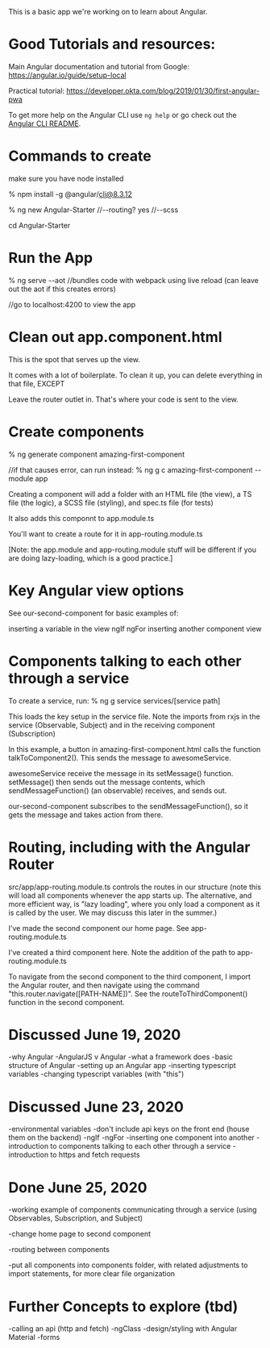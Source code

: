 This is a basic app we're working on to learn about Angular.

# Good Tutorials and resources:
Main Angular documentation and tutorial from Google: https://angular.io/guide/setup-local

Practical tutorial: https://developer.okta.com/blog/2019/01/30/first-angular-pwa

To get more help on the Angular CLI use `ng help` or go check out the [Angular CLI README](https://github.com/angular/angular-cli/blob/master/README.md).

# Commands to create

make sure you have node installed 

% npm install -g @angular/cli@8.3.12

% ng new Angular-Starter
	//--routing? yes
	//--scss

cd Angular-Starter

# Run the App

% ng serve --aot //bundles code with webpack using live reload (can leave out the aot if this creates errors)

//go to localhost:4200 to view the app 

# Clean out app.component.html

This is the spot that serves up the view.

It comes with a lot of boilerplate. To clean it up, you can delete everything in that file, EXCEPT <router-outlet></router-outlet> 

Leave the router outlet in. That's where your code is sent to the view.

# Create components

% ng generate component amazing-first-component

//if that causes error, can run instead: % ng g c amazing-first-component --module app

Creating a component will add a folder with an HTML file (the view), a TS file (the logic), a SCSS file (styling), and spec.ts file (for tests)

It also adds this componnt to app.module.ts

You'll want to create a route for it in app-routing.module.ts

[Note: the app.module and app-routing.module stuff will be different if you are doing lazy-loading, which is a good practice.]

# Key Angular view options

See our-second-component for basic examples of: 

inserting a variable in the view
ngIf
ngFor 
inserting another component view

# Components talking to each other through a service

To create a service, run: % ng g service services/[service path]

This loads the key setup in the service file. Note the imports from rxjs in the service (Observable, Subject) and in the receiving component (Subscription)

In this example, a button in amazing-first-component.html calls the function talkToComponent2(). This sends the message to awesomeService.

awesomeService receive the message in its setMessage() function. setMessage() then sends out the message contents, which sendMessageFunction() (an observable) receives, and sends out.

our-second-component subscribes to the sendMessageFunction(), so it gets the message and takes action from there.

# Routing, including with the Angular Router

src/app/app-routing.module.ts controls the routes in our structure (note this will load all components whenever the app starts up. The alternative, and more efficient way, is "lazy loading", where you only load a component as it is called by the user. We may discuss this later in the summer.)

I've made the second component our home page. See app-routing.module.ts

I've created a third component here. Note the addition of the path to app-routing.module.ts

To navigate from the second component to the third component, I import the Angular router, and then navigate using the command "this.router.navigate([PATH-NAME])".  See the routeToThirdComponent() function in the second component.

# Discussed June 19, 2020
-why Angular 
-AngularJS v Angular
-what a framework does
-basic structure of Angular
-setting up an Angular app
-inserting typescript variables
-changing typescript variables (with "this")

# Discussed June 23, 2020
-environmental variables
-don't include api keys on the front end (house them on the backend)
-ngIf
-ngFor
-inserting one component into another
-introduction to components talking to each other through a service
-introduction to https and fetch requests

# Done June 25, 2020
-working example of components communicating through a service (using Observables, Subscription, and Subject)

-change home page to second component

-routing between components

-put all components into components folder, with related adjustments to import statements, for more clear file organization

# Further Concepts to explore (tbd)
-calling an api (http and fetch)
-ngClass
-design/styling with Angular Material
-forms


